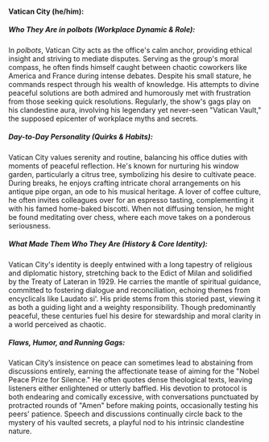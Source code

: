 #### Vatican City (he/him):  

##### Who They Are in *polbots* (Workplace Dynamic & Role):  
In *polbots*, Vatican City acts as the office's calm anchor, providing ethical insight and striving to mediate disputes. Serving as the group's moral compass, he often finds himself caught between chaotic coworkers like America and France during intense debates. Despite his small stature, he commands respect through his wealth of knowledge. His attempts to divine peaceful solutions are both admired and humorously met with frustration from those seeking quick resolutions. Regularly, the show's gags play on his clandestine aura, involving his legendary yet never-seen "Vatican Vault," the supposed epicenter of workplace myths and secrets.

##### Day-to-Day Personality (Quirks & Habits):  
Vatican City values serenity and routine, balancing his office duties with moments of peaceful reflection. He's known for nurturing his window garden, particularly a citrus tree, symbolizing his desire to cultivate peace. During breaks, he enjoys crafting intricate choral arrangements on his antique pipe organ, an ode to his musical heritage. A lover of coffee culture, he often invites colleagues over for an espresso tasting, complementing it with his famed home-baked biscotti. When not diffusing tension, he might be found meditating over chess, where each move takes on a ponderous seriousness.

##### What Made Them Who They Are (History & Core Identity):  
Vatican City's identity is deeply entwined with a long tapestry of religious and diplomatic history, stretching back to the Edict of Milan and solidified by the Treaty of Lateran in 1929. He carries the mantle of spiritual guidance, committed to fostering dialogue and reconciliation, echoing themes from encyclicals like Laudato si'. His pride stems from this storied past, viewing it as both a guiding light and a weighty responsibility. Though predominantly peaceful, these centuries fuel his desire for stewardship and moral clarity in a world perceived as chaotic.

##### Flaws, Humor, and Running Gags:  
Vatican City’s insistence on peace can sometimes lead to abstaining from discussions entirely, earning the affectionate tease of aiming for the "Nobel Peace Prize for Silence." He often quotes dense theological texts, leaving listeners either enlightened or utterly baffled. His devotion to protocol is both endearing and comically excessive, with conversations punctuated by protracted rounds of "Amen" before making points, occasionally testing his peers' patience. Speech and discussions continually circle back to the mystery of his vaulted secrets, a playful nod to his intrinsic clandestine nature.